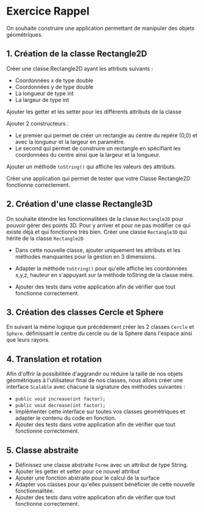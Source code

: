 # Exercice Rappel

On souhaite construire une application permettant de manipuler des objets géométriques.

## 1. Création de la classe Rectangle2D

Créer une classe Rectangle2D ayant les attrbuts suivants :

* Coordonnées x de type double
* Coordonnées y de type double
* La longueur de type int
* La largeur de type int

Ajouter les getter et les setter pour les différents attributs de la classe

Ajouter 2 constructeurs :

* Le premier qui permet de créer un rectangle au centre du repére (0,0) et avec la longueur et la largeur en paramètre.
* Le second qui permet de construire un rectangle en spécifiant les coordonnées du centre ainsi que la largeur et la longueur.

Ajouter un méthode ```toString()``` qui affiche les valeurs des attributs.

Créer une application qui permet de tester que votre Classe Rectangle2D fonctionne correctement.

## 2. Création d'une classe Rectangle3D

On souhaite étendre les fonctionnalitées de la classe ```Rectangle2D``` pour pouvoir gérer des points 3D.
Pour y arriver et pour ne pas modifier ce qui existe déjà et qui fonctionne très bien.
Créer une classe ```Rectangle3D``` qui hérite de la classe ```Rectangle2D```

* Dans cette nouvelle classe, ajouter uniquement les attributs et les méthodes manquantes pour la gestion en 3 dimensions.

* Adapter la méthode ```toString()``` pour qu'elle affiche les coordonnées x,y,z, hauteur en s'appuyant sur la méthode toString de la classe mére.

* Ajouter des tests dans votre application afin de vérifier que tout fonctionne correctement.

## 3. Création des classes Cercle et Sphere

En suivant la même logique que précédement créer les 2 classes ```Cercle``` et ```Sphere```. définissant le centre du cercle ou de la Sphere dans l'espace ainsi que leurs rayons.

## 4. Translation et rotation

Afin d'offrir la possibilitée d'aggrandir ou réduire la taille de nos objets géométriques à l'utilisateur final de nos classes, nous allons créer une interface ```Scalable``` avec chacune la signature des méthodes suivantes :

* ```public void increase(int factor);```
* ```public void decrease(int factor);```
* Implémenter cette interface sur toutes vos classes géomètriques et adapter le contenu du code en fonction.
* Ajouter des tests dans votre application afin de vérifier que tout fonctionne correctement.

## 5. Classe abstraite

* Définissez une classe abstraite ```Forme``` avec un attribut de type String.
* Ajouter les getter et setter pour ce nouvel attribut
* Ajouter une fonction abstraite pour le calcul de la surface
* Adapter vos classes pour qu'elles puissent bénéficier de cette nouvelle fonctionnalitée.
* Ajouter des tests dans votre application afin de vérifier que tout fonctionne correctement.

